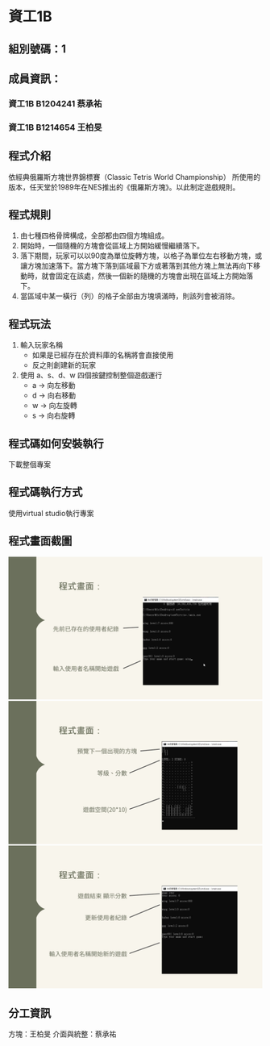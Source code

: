 # 資工1B

## 組別號碼：1

## 成員資訊：
### 資工1B B1204241 蔡承祐
### 資工1B B1214654 王柏旻

## 程式介紹
依經典俄羅斯方塊世界錦標賽（Classic Tetris World Championship） 所使用的版本，任天堂於1989年在NES推出的《俄羅斯方塊》。以此制定遊戲規則。

## 程式規則
1. 由七種四格骨牌構成，全部都由四個方塊組成。
2. 開始時，一個隨機的方塊會從區域上方開始緩慢繼續落下。
3. 落下期間，玩家可以以90度為單位旋轉方塊，以格子為單位左右移動方塊，或讓方塊加速落下。當方塊下落到區域最下方或著落到其他方塊上無法再向下移動時，就會固定在該處，然後一個新的隨機的方塊會出現在區域上方開始落下。
4. 當區域中某一橫行（列）的格子全部由方塊填滿時，則該列會被消除。

## 程式玩法
1. 輸入玩家名稱
    * 如果是已經存在於資料庫的名稱將會直接使用
    * 反之則創建新的玩家
2. 使用 a、s、d、w 四個按鍵控制整個遊戲運行
    * a -> 向左移動
    * d -> 向右移動
    * w -> 向左旋轉
    * s -> 向右旋轉

## 程式碼如何安裝執行
下載整個專案

## 程式碼執行方式
使用virtual studio執行專案

## 程式畫面截圖
![image](14.jpg)
![image](15.jpg)
![image](16.jpg)

## 分工資訊
方塊：王柏旻
介面與統整：蔡承祐

